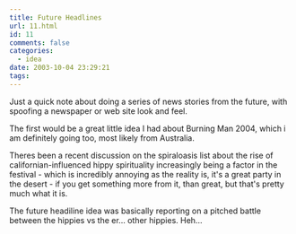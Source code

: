 ```yaml
---
title: Future Headlines
url: 11.html
id: 11
comments: false
categories:
  - idea
date: 2003-10-04 23:29:21
tags:
---
```


Just a quick note about doing a series of news stories from the future, with spoofing a newspaper or web site look and feel. 

The first would be a great little idea I had about Burning Man 2004, which i am definitely going too, most likely from Australia. 

Theres been a recent discussion on the spiraloasis list about the rise of californian-influenced hippy spirituality increasingly being a factor in the festival - which is incredibly annoying as the reality is, it's a great party in the desert - if you get something more from it, than great, but that's pretty much what it is. 

The future headiline idea was basically reporting on a pitched battle between the hippies vs the er... other hippies. Heh...